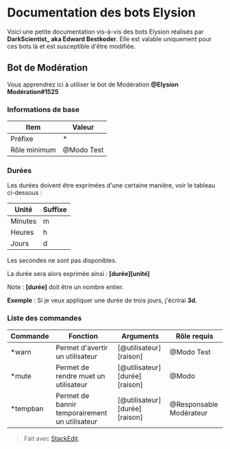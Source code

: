 Documentation des bots Elysion
=======
Voici une petite documentation vis-à-vis des bots Elysion réalisés par **DarkScientist_ aka Edward Bestkoder**. Elle est valable uniquement pour ces bots là et est susceptible d'être modifiée.

## Bot de Modération
Vous apprendrez ici à utiliser le bot de Modération **@Elysion Modération#1525**

### Informations de base

|Item|Valeur  |
|--|--|
|Préfixe  |*  |
|Rôle minimum|@Modo Test  |

### Durées
Les durées doivent être exprimées d'une certaine manière, voir le tableau ci-dessous :

|Unité|Suffixe  |
|--|--|
|Minutes|m|
|Heures|h|
|Jours|d|

Les secondes ne sont pas disponibles.

La durée sera alors exprimée ainsi : <strong>[durée][unité]</strong>

Note : <strong>[durée]</strong> doit être un nombre entier.

**Exemple** : Si je veux appliquer une durée de trois jours, j'écrirai **3d**.

### Liste des commandes
|Commande|Fonction  |Arguments|Rôle requis|
|--|--|--|--|
|*warn  |Permet d'avertir un utilisateur  |[@utilisateur] [raison]|@Modo Test|
|*mute|Permet de rendre muet un utilisateur|[@utilisateur] [durée] [raison]|@Modo|
|*tempban|Permet de bannir temporairement un utilisateur|[@utilisateur][durée][raison]|@Responsable Modérateur


> Fait avec [StackEdit](https://stackedit.io/).
